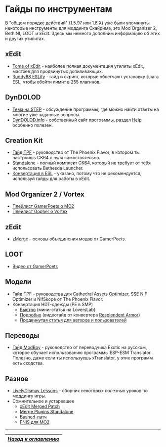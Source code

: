 # Гайды по инструментам

В "общем порядке действий" ([1.5.97](../01_Main_Info/03_Общий_порядок_действий_(1.5.97).md) или [1.6.Х](../01_Main_Info/03_Общий_порядок_действий_(1.6.X).md)) уже были упомянуты некоторые инструменты для моддинга Скайрима, это Mod Organizer 2, BethINI, LOOT и xEdit. Здесь мы немного дополним информацию об этих и других утилитах.

## xEdit

+ [Tome of xEdit](https://tes5edit.github.io/docs/) - наиболее полная документация утилиты xEdit, мастхев для продвинутых допиливающих.
+ [Ruddy88 ESLify](https://www.nexusmods.com/skyrimspecialedition/mods/42211) - гайд и скрипт, которые облегчают установку флага ESL, чтобы обойти лимит в 255 плагинов.

## DynDOLOD

+ [Тема на STEP](https://stepmodifications.org/forum/topic/15606-dyndolod-300-alpha-73/) - обсуждение программы, где можно найти ответы на многие уже заданные вопросы.
+ [DynDOLOD.info](https://dyndolod.info/) - собственный сайт программы, раздел [Help](https://dyndolod.info/Help) особенно полезен.

## Creation Kit

+ [Гайд TPF](https://thephoenixflavour.com/tpf/initial-setup/the-creation-kit/) - руководство от The Phoenix Flavor, в котором ты настроишь CK64 с нуля самостоятельно.
+ [Standalone](https://link.meridiano-web.com/sse:ck-1573) - полный комплект CK64, который не требует от тебя использовать Bethesda Launcher.
+ [Конвертация в ESL](https://www.nexusmods.com/skyrimspecialedition/mods/21146) - указано, потому что не рекомендуется, используй гайды для работы в xEdit.

## Mod Organizer 2 / Vortex

+ [Плейлист GamerPoets о MO2](https://www.youtube.com/playlist?list=PLlN8weLk86Xh3ue76x2ibqtmMramwQmHB)
+ [Плейлист Gopher о Vortex](https://www.youtube.com/playlist?list=PLE7DlYarj-DfYgxma5znKGYEqAHDU_WU-)

## zEdit

+ [zMerge](https://www.youtube.com/watch?v=oQ1mdOGosdc) - основы объединения модов от GamerPoets.

## LOOT

+ [Видео от GamerPoets](https://www.youtube.com/watch?v=I35nNK8PWlw)

## Модели

+ [Гайд TPF](https://thephoenixflavour.com/tpf/initial-setup/additional-tools/) - руководства для Cathedral Assets Optimizer, SSE NIF Optimizer и NifSkope от The Phoenix Flavor.
+ Конвертация HDT-одежды (PE в SMP)
    + [Быстро](https://www.loverslab.com/topic/89576-10-minutes-or-less-guide-to-making-your-entire-hdt-pe-armor-library-jiggle-with-smp/) (мини-статья на LoversLab)
    + [Подробно](https://www.youtube.com/watch?v=qdBTSc9YOdE) (видеогайд от конвертера [Resplendent Armor](https://www.nexusmods.com/skyrimspecialedition/mods/17510))
    + [Продвинутая статья для авторов и пользователей](https://forums.nexusmods.com/index.php?/topic/3800385-a-guide-to-hdt-smp-usersmodders/)

## Переводы

+ [Гайд ModBoy](https://modboy.ru/index.php?/guides/lokalizacija/perevod-modifikacij-cherez-esp-esm-translator-r4/) - руководство от переводчика Exotic на русском, которое обучает использованию программы ESP-ESM Translator. Полезно, даже если ты используешь xTranslator, у этих программ есть сходства.

## Разное

+ [LivelyDismay Lessons](https://github.com/LivelyDismay/Learn-To-Mod/tree/main/lessons) - сборник некоторых полезных уроков по моддингу игры.
+ Сомнительное и устаревшее
    + [xEdit Merged Patch](https://www.youtube.com/watch?v=j5Tw3t2MvaU)
    + [Merge Plugins Standalone](https://www.youtube.com/watch?v=0S6cpCwTezE)
    + [Bashed-патч](https://www.youtube.com/watch?v=W1Es06MtAZM)
    + [FNIS для MO2](https://www.youtube.com/watch?v=PIlQ8tI9WFs)

------

|[*Назад к оглавлению*](../01_Оглавление.md)|
|:---:|

